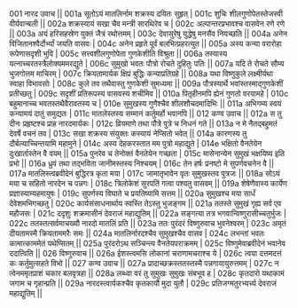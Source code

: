 001  	नारद उवाच ||
001a	सूतोऽयं मातलिर्नाम शक्रस्य दयितः सुहृत् |
001c	शुचिः शीलगुणोपेतस्तेजस्वी वीर्यवान्बली ||
002a	शक्रस्यायं सखा चैव मन्त्री सारथिरेव च |
002c	अल्पान्तरप्रभावश्च वासवेन रणे रणे ||
003a	अयं हरिसहस्रेण युक्तं जैत्रं रथोत्तमम् |
003c	देवासुरेषु युद्धेषु मनसैव नियच्छति ||
004a	अनेन विजितानश्वैर्दोर्भ्यां जयति वासवः |
004c	अनेन प्रहृते पूर्वं बलभित्प्रहरत्युत ||
005a	अस्य कन्या वरारोहा रूपेणासदृशी भुवि |
005c	सत्त्वशीलगुणोपेता गुणकेशीति विश्रुता ||
006a	तस्यास्य यत्नाच्चरतस्त्रैलोक्यममरद्युते |
006c	सुमुखो भवतः पौत्रो रोचते दुहितुः पतिः ||
007a	यदि ते रोचते सौम्य भुजगोत्तम माचिरम् |
007c	क्रियतामार्यक क्षिप्रं बुद्धिः कन्याप्रतिग्रहे ||
008a	यथा विष्णुकुले लक्ष्मीर्यथा स्वाहा विभावसोः |
008c	कुले तव तथैवास्तु गुणकेशी सुमध्यमा ||
009a	पौत्रस्यार्थे भवांस्तस्माद्गुणकेशीं प्रतीच्छतु |
009c	सदृशीं प्रतिरूपस्य वासवस्य शचीमिव ||
010a	पितृहीनमपि ह्येनं गुणतो वरयामहे |
010c	बहुमानाच्च भवतस्तथैवैरावतस्य च |
010e 	सुमुखस्य गुणैश्चैव शीलशौचदमादिभिः ||
011a	अभिगम्य स्वयं कन्यामयं दातुं समुद्यतः |
011c	मातलेस्तस्य सम्मानं कर्तुमर्हो भवानपि ||
012  	कण्व उवाच ||
012a	स तु दीनः प्रहृष्टश्च प्राह नारदमार्यकः |
012c	व्रियमाणे तथा पौत्रे पुत्रे च निधनं गते ||
013a	न मे नैतद्बहुमतं देवर्षे वचनं तव |
013c	सखा शक्रस्य संयुक्तः कस्यायं नेप्सितो भवेत् ||
014a	कारणस्य तु दौर्बल्याच्चिन्तयामि महामुने |
014c	अस्य देहकरस्तात मम पुत्रो महाद्युते |
014e 	भक्षितो वैनतेयेन दुःखार्तास्तेन वै वयम् ||
015a	पुनरेव च तेनोक्तं वैनतेयेन गच्छता |
015c	मासेनान्येन सुमुखं भक्षयिष्य इति प्रभो ||
016a	ध्रुवं तथा तद्भविता जानीमस्तस्य निश्चयम् |
016c	तेन हर्षः प्रनष्टो मे सुपर्णवचनेन वै ||
017a	मातलिस्त्वब्रवीदेनं बुद्धिरत्र कृता मया |
017c	जामातृभावेन वृतः सुमुखस्तव पुत्रजः ||
018a	सोऽयं मया च सहितो नारदेन च पन्नगः |
018c	त्रिलोकेशं सुरपतिं गत्वा पश्यतु वासवम् ||
019a	शेषेणैवास्य कार्येण प्रज्ञास्याम्यहमायुषः |
019c	सुपर्णस्य विघाते च प्रयतिष्यामि सत्तम ||
020a	सुमुखश्च मया सार्धं देवेशमभिगच्छतु |
020c	कार्यसंसाधनार्थाय स्वस्ति तेऽस्तु भुजङ्गम ||
021a	ततस्ते सुमुखं गृह्य सर्व एव महौजसः |
021c	ददृशुः शक्रमासीनं देवराजं महाद्युतिम् ||
022a	सङ्गत्या तत्र भगवान्विष्णुरासीच्चतुर्भुजः |
022c	ततस्तत्सर्वमाचख्यौ नारदो मातलिं प्रति ||
023a	ततः पुरंदरं विष्णुरुवाच भुवनेश्वरम् |
023c	अमृतं दीयतामस्मै क्रियताममरैः समः ||
024a	मातलिर्नारदश्चैव सुमुखश्चैव वासव |
024c	लभन्तां भवतः कामात्काममेतं यथेप्सितम् ||
025a	पुरंदरोऽथ सञ्चिन्त्य वैनतेयपराक्रमम् |
025c	विष्णुमेवाब्रवीदेनं भवानेव ददात्विति ||
026  	विष्णुरुवाच ||
026a	ईशस्त्वमसि लोकानां चराणामचराश्च ये |
026c	त्वया दत्तमदत्तं कः कर्तुमुत्सहते विभो ||
027  	कण्व उवाच ||
027a	प्रादाच्छक्रस्ततस्तस्मै पन्नगायायुरुत्तमम् |
027c	न त्वेनममृतप्राशं चकार बलवृत्रहा ||
028a	लब्ध्वा वरं तु सुमुखः सुमुखः संबभूव ह |
028c	कृतदारो यथाकामं जगाम च गृहान्प्रति ||
029a	नारदस्त्वार्यकश्चैव कृतकार्यौ मुदा युतौ |
029c	प्रतिजग्मतुरभ्यर्च्य देवराजं महाद्युतिम् ||
